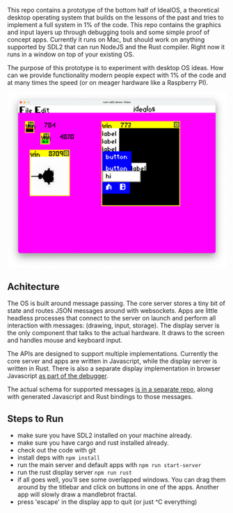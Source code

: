 This repo contains a prototype of the bottom half of IdealOS, a theoretical desktop operating system that builds
on the lessons of the past and tries to implement a full system in 1% of the code. This repo
contains the graphics and input layers up through debugging tools and some simple proof of concept apps.
Currently it runs on Mac, but should work on anything supported by SDL2 that can run NodeJS and the Rust compiler.  Right now it runs in a window on top of your existing OS.

The purpose of this prototype is to experiment with desktop OS ideas. How can we provide 
functionality modern people expect with 1% of the code and at many times the speed (or on meager
hardware like a Raspberry PI).

![image](docs/screenshots/basic01.png)

## Achitecture

The OS is built around message passing. The core server stores a tiny bit of state and routes
JSON messages around with websockets. Apps are little headless processes that connect to the
server on launch and perform all interaction with messages: (drawing, input, storage).  The display
server is the only component that talks to the actual hardware. It draws to the screen and
handles mouse and keyboard input. 

The APIs are designed to support multiple implementations. Currently the core server and apps 
are written in Javascript, while the display server is written in Rust. There is also a separate
display implementation in browser Javascript [as part of the debugger](https://github.com/joshmarinacci/idealos_sidecar).

The actual schema for supported messages [is in a separate repo](https://github.com/joshmarinacci/idealos_schemas), along with generated Javascript
and Rust bindings to those messages.

## Steps to Run

* make sure you have SDL2 installed on your machine already.
* make sure you have cargo and rust installed already. 
* check out the code with git
* install deps with `npm install`
* run the main server and default apps with `npm run start-server`
* run the rust display server `npm run rust`
* if all goes well, you'll see some overlapped windows. You can drag them around
by the titlebar and click on buttons in one of the apps. Another app will slowly
  draw a mandlebrot fractal.
* press 'escape' in the display app to quit (or just ^C everything)
